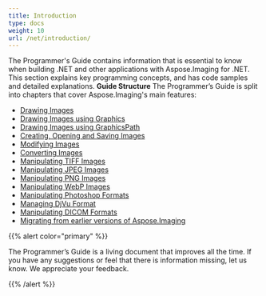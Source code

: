 ```yaml
---
title: Introduction
type: docs
weight: 10
url: /net/introduction/
---
```


The Programmer's Guide contains information that is essential to know when building .NET and other applications with Aspose.Imaging for .NET. This section explains key programming concepts, and has code samples and detailed explanations.
**Guide Structure**
The Programmer’s Guide is split into chapters that cover Aspose.Imaging's main features:

- [Drawing Images](../drawing-images/)
- [Drawing Images using Graphics](../drawing-images/)
- [Drawing Images using GraphicsPath](../drawing-images-using-graphics/)
- [Creating, Opening and Saving Images](../creating-opening-and-saving-images/)
- [Modifying Images](../modifying-images/)
- [Converting Images](../converting-images/)
- [Manipulating TIFF Images](../manipulating-tiff-images/)
- [Manipulating JPEG Images](../manipulating-jpeg-images/)
- [Manipulating PNG Images](../manipulating-png-images/)
- [Manipulating WebP Images](../manipulating-webp-images/)
- [Manipulating Photoshop Formats](../manipulating-photoshop-formats/)
- [Managing DjVu Format](../manipulating-djvu-formats/)
- [Manipulating DICOM Formats](../manipulating-dicom-formats/)
- [Migrating from earlier versions of Aspose.Imaging](../manipulating-metafiles/)

{{% alert color="primary" %}} 

The Programmer’s Guide is a living document that improves all the time. If you have any suggestions or feel that there is information missing, let us know. We appreciate your feedback.

{{% /alert %}}
